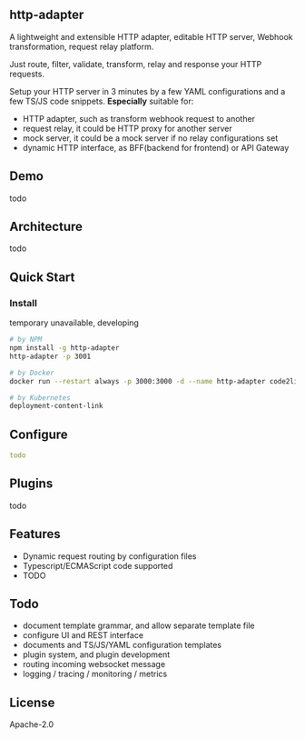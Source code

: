 ## http-adapter
A lightweight and extensible HTTP adapter, editable HTTP server, Webhook transformation, request relay platform.

Just route, filter, validate, transform, relay and response your HTTP requests.

Setup your HTTP server in 3 minutes by a few YAML configurations and a few TS/JS code snippets.
**Especially** suitable for:
- HTTP adapter, such as transform webhook request to another
- request relay, it could be HTTP proxy for another server
- mock server, it could be a mock server if no relay configurations set
- dynamic HTTP interface, as BFF(backend for frontend) or API Gateway

## Demo
todo

## Architecture
todo

## Quick Start

### Install
temporary unavailable, developing
```bash
# by NPM
npm install -g http-adapter
http-adapter -p 3001

# by Docker
docker run --restart always -p 3000:3000 -d --name http-adapter code2life/http-adapter

# by Kubernetes
deployment-content-link
```

## Configure
```yaml
todo
```

## Plugins
todo

## Features
- Dynamic request routing by configuration files
- Typescript/ECMAScript code supported
- TODO

## Todo
- document template grammar, and allow separate template file
- configure UI and REST interface
- documents and TS/JS/YAML configuration templates
- plugin system, and plugin development
- routing incoming websocket message
- logging / tracing / monitoring / metrics

## License
Apache-2.0
